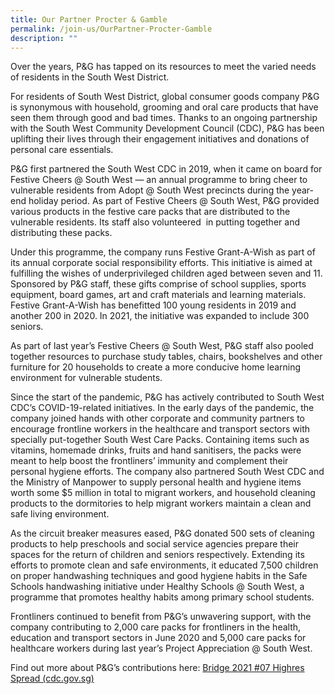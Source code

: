 ```yaml
---
title: Our Partner Procter & Gamble
permalink: /join-us/OurPartner-Procter-Gamble
description: ""
---
```

Over the years, P&G has tapped on its resources to meet the varied needs of residents in the South West District.

For residents of South West District, global consumer goods company P&G is synonymous with household, grooming and oral care products that have seen them through good and bad times. Thanks to an ongoing partnership with the South West Community Development Council (CDC), P&G has been uplifting their lives through their engagement initiatives and donations of personal care essentials.

P&G first partnered the South West CDC in 2019, when it came on board for Festive Cheers @ South West — an annual programme to bring cheer to vulnerable residents from Adopt @ South West precincts during the year-end holiday period. As part of Festive Cheers @ South West, P&G provided various products in the festive care packs that are distributed to the vulnerable residents. Its staff also volunteered  in putting together and distributing these packs.

Under this programme, the company runs Festive Grant-A-Wish as part of its annual corporate social responsibility efforts. This initiative is aimed at fulfilling the wishes of underprivileged children aged between seven and 11. Sponsored by P&G staff, these gifts comprise of school supplies, sports equipment, board games, art and craft materials and learning materials. Festive Grant-A-Wish has benefitted 100 young residents in 2019 and another 200 in 2020. In 2021, the initiative was expanded to include 300 seniors.

As part of last year’s Festive Cheers @ South West, P&G staff also pooled together resources to purchase study tables, chairs, bookshelves and other furniture for 20 households to create a more conducive home learning environment for vulnerable students.

Since the start of the pandemic, P&G has actively contributed to South West CDC’s COVID-19-related initiatives. In the early days of the pandemic, the company joined hands with other corporate and community partners to encourage frontline workers in the healthcare and transport sectors with specially put-together South West Care Packs. Containing items such as vitamins, homemade drinks, fruits and hand sanitisers, the packs were meant to help boost the frontliners’ immunity and complement their personal hygiene efforts. The company also partnered South West CDC and the Ministry of Manpower to supply personal health and hygiene items worth some $5 million in total to migrant workers, and household cleaning products to the dormitories to help migrant workers maintain a clean and safe living environment.

As the circuit breaker measures eased, P&G donated 500 sets of cleaning products to help preschools and social service agencies prepare their spaces for the return of children and seniors respectively. Extending its efforts to promote clean and safe environments, it educated 7,500 children on proper handwashing techniques and good hygiene habits in the Safe Schools handwashing initiative under Healthy Schools @ South West, a programme that promotes healthy habits among primary school students.

Frontliners continued to benefit from P&G’s unwavering support, with the company contributing to 2,000 care packs for frontliners in the health, education and transport sectors in June 2020 and 5,000 care packs for healthcare workers during last year’s Project Appreciation @ South West.

Find out more about P&G’s contributions here: [Bridge 2021 #07 Highres Spread (cdc.gov.sg)](https://www.cdc.gov.sg/Flipbook/SouthWest/2022/bridge-2022-issue-07/index.html#p=16)